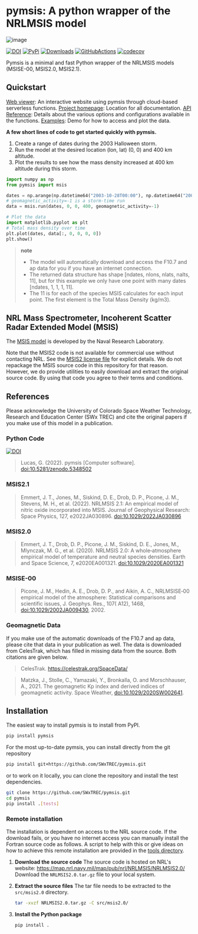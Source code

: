 # pymsis: A python wrapper of the NRLMSIS model

![image](https://swxtrec.github.io/pymsis/_static/pymsis-logo.png)

[![DOI](https://zenodo.org/badge/DOI/10.5281/zenodo.5348502.svg)](https://doi.org/10.5281/zenodo.5348502)
[![PyPi](https://badge.fury.io/py/pymsis.svg)](https://badge.fury.io/py/pymsis)
[![Downloads](https://static.pepy.tech/badge/pymsis/month)](https://pepy.tech/project/pymsis)
[![GitHubActions](https://github.com/SWxTREC/pymsis/actions/workflows/tests.yml/badge.svg)](https://github.com/SWxTREC/pymsis/actions?query=workflow%3Atests)
[![codecov](https://codecov.io/gh/SWxTREC/pymsis/branch/main/graph/badge.svg?token=NSUGKPJ3F7)](https://codecov.io/gh/SWxTREC/pymsis)

Pymsis is a minimal and fast Python wrapper of the NRLMSIS
models (MSISE-00, MSIS2.0, MSIS2.1).

## Quickstart

[Web viewer](https://swx-trec.com/msis): An interactive website using pymsis through cloud-based serverless functions.
[Project homepage](https://swxtrec.github.io/pymsis/): Location for all documentation.
[API Reference](https://swxtrec.github.io/pymsis/reference/index.html): Details about the various options and configurations available in the functions.
[Examples](https://swxtrec.github.io/pymsis/examples/index.html): Demo for how to access and plot the data.

**A few short lines of code to get started quickly with pymsis.**

1. Create a range of dates during the 2003 Halloween storm.
2. Run the model at the desired location (lon, lat) (0, 0) and 400 km altitude.
3. Plot the results to see how the mass density increased at 400 km altitude during this storm.

```python
import numpy as np
from pymsis import msis

dates = np.arange(np.datetime64("2003-10-28T00:00"), np.datetime64("2003-11-04T00:00"), np.timedelta64(30, "m"))
# geomagnetic_activity=-1 is a storm-time run
data = msis.run(dates, 0, 0, 400, geomagnetic_activity=-1)

# Plot the data
import matplotlib.pyplot as plt
# Total mass density over time
plt.plot(dates, data[:, 0, 0, 0, 0])
plt.show()
```

> **note**
>
> * The model will automatically download and access the F10.7 and ap data for you if you have an internet connection.
> * The returned data structure has shape [ndates, nlons, nlats, nalts, 11], but for this example we only have one point with many dates [ndates, 1, 1, 1, 11].
> * The 11 is for each of the species MSIS calculates for each input point. The first element is the Total Mass Density (kg/m3).

## NRL Mass Spectrometer, Incoherent Scatter Radar Extended Model (MSIS)

The [MSIS
model](https://www.nrl.navy.mil/Our-Work/Areas-of-Research/Space-Science/)
is developed by the Naval Research Laboratory.

Note that the MSIS2 code is not available for commercial use without
contacting NRL. See the [MSIS2 license file](MSIS2_LICENSE) for explicit
details. We do not repackage the MSIS source code in this
repository for that reason. However, we do provide utilities to easily
download and extract the original source code. By using that code you
agree to their terms and conditions.

## References

Please acknowledge the University of Colorado Space Weather Technology,
Research and Education Center (SWx TREC) and cite the original papers if
you make use of this model in a publication.

### Python Code

[![DOI](https://zenodo.org/badge/DOI/10.5281/zenodo.5348502.svg)](https://doi.org/10.5281/zenodo.5348502)

> Lucas, G. (2022). pymsis [Computer software]. [doi:10.5281/zenodo.5348502](https://doi.org/10.1029/2022JA030896)

### MSIS2.1

> Emmert, J. T., Jones, M., Siskind, D. E., Drob, D. P., Picone, J. M.,
> Stevens, M. H., et al. (2022). NRLMSIS 2.1: An empirical model of nitric
> oxide incorporated into MSIS. Journal of Geophysical Research: Space
> Physics, 127, e2022JA030896. [doi:10.1029/2022JA030896](https://doi.org/10.1029/2022JA030896)

### MSIS2.0

> Emmert, J. T., Drob, D. P., Picone, J. M., Siskind, D. E., Jones, M.,
> Mlynczak, M. G., et al. (2020). NRLMSIS 2.0: A whole‐atmosphere
> empirical model of temperature and neutral species densities. Earth
> and Space Science, 7, e2020EA001321.
> [doi:10.1029/2020EA001321](https://doi.org/10.1029/2020EA001321)

### MSISE-00

> Picone, J. M., Hedin, A. E., Drob, D. P., and Aikin, A. C.,
> NRLMSISE‐00 empirical model of the atmosphere: Statistical comparisons
> and scientific issues, J. Geophys. Res., 107( A12), 1468,
> [doi:10.1029/2002JA009430](https://doi.org/10.1029/2002JA009430),
> 2002.

### Geomagnetic Data

If you make use of the automatic downloads of the F10.7 and ap data,
please cite that data in your publication as well. The data is downloaded
from CelesTrak, which has filled in missing data from the source. Both citations
are given below.

> CelesTrak. https://celestrak.org/SpaceData/

> Matzka, J., Stolle, C., Yamazaki, Y., Bronkalla, O. and Morschhauser, A.,
> 2021. The geomagnetic Kp index and derived indices of geomagnetic activity.
> Space Weather, [doi:10.1029/2020SW002641](https://doi.org/10.1029/2020SW002641).

## Installation

The easiest way to install pymsis is to install from PyPI.

``` bash
pip install pymsis
```

For the most up-to-date pymsis, you can install directly from the git
repository

``` bash
pip install git+https://github.com/SWxTREC/pymsis.git
```

or to work on it locally, you can clone the repository and install the
test dependencies.

``` bash
git clone https://github.com/SWxTREC/pymsis.git
cd pymsis
pip install .[tests]
```

### Remote installation

The installation is dependent on access to the NRL source code. If the
download fails, or you have no internet access you can manually install
the Fortran source code as follows. A script to help with this or give
ideas on how to achieve this remote installation are provided in the
[tools directory](tools/download_source.py).

1. **Download the source code**
    The source code is hosted on NRL\'s website:
    <https://map.nrl.navy.mil/map/pub/nrl/NRLMSIS/NRLMSIS2.0/>
    Download the `NRLMSIS2.0.tar.gz` file to your local system.

2. **Extract the source files**
    The tar file needs to be extracted to the `src/msis2.0` directory.

    ```bash
    tar -xvzf NRLMSIS2.0.tar.gz -C src/msis2.0/
    ```

3. **Install the Python package**

    ``` bash
    pip install .
    ```
